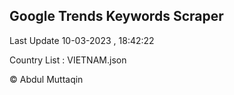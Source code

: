 

## Google Trends Keywords Scraper 
 
Last Update 10-03-2023 , 18:42:22

Country List :
VIETNAM.json



© Abdul Muttaqin 
